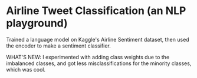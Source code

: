 # Airline Tweet Classification (an NLP playground)

Trained a language model on Kaggle's Airline Sentiment dataset, then used the encoder to make a sentiment classifier. 

WHAT'S NEW: I experimented with adding class weights due to the imbalanced classes, and got less misclassifications for the minority classes, which was cool. 

